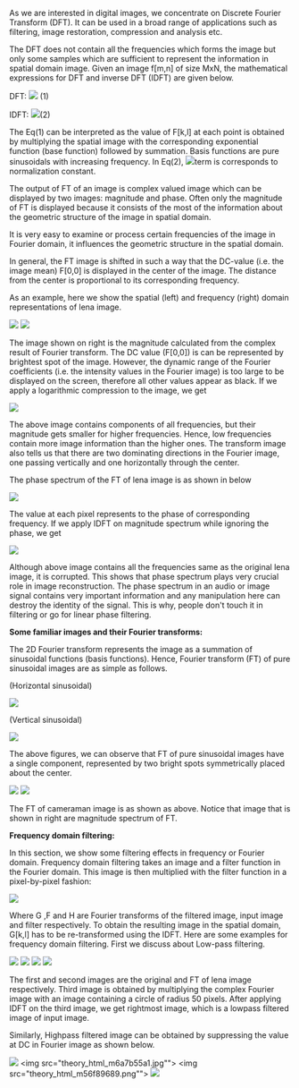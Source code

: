 As we are interested in digital images, we concentrate on Discrete Fourier Transform (DFT). It can be used in a broad range of applications such as filtering, image restoration, compression and analysis etc.

The DFT does not contain all the frequencies which forms the image but only some samples which are sufficient to represent the information in spatial domain image. Given an image f[m,n] of size MxN, the mathematical expressions for DFT and inverse DFT (IDFT) are given below.

DFT: <img src="theory_html_m79dcff2e.gif"> (1)

IDFT: <img src="theory_html_6e336e77.gif">(2)

The Eq(1) can be interpreted as the value of F[k,l] at each point is  obtained by multiplying the spatial image with the corresponding exponential function (base function) followed by summation. Basis functions are pure sinusoidals with increasing frequency. In Eq(2), <img src="theory_html_106d000b.gif">term is corresponds to normalization constant.

The output of FT of an image is complex valued image which can be displayed by two images: magnitude and phase. Often only the magnitude of FT is displayed because it consists of the most of the information about the geometric structure of the image in spatial domain.

It is very easy to examine or process certain frequencies of the image in Fourier domain, it influences the geometric structure in the spatial domain.

In general, the FT image is shifted in such a way that the DC-value (i.e. the image mean) F[0,0] is displayed in the center of the image. The distance from the center is proportional to its corresponding frequency.

As an example, here we show the spatial (left) and frequency (right) domain representations of lena image.

<img src="theory_html_m718278d8.png"> <img src="theory_html_4ef3b87b.png">

The image shown on right is the magnitude calculated from the complex result of Fourier transform. The DC value (F[0,0]) is can be represented by brightest spot of the image. However, the dynamic range of the Fourier coefficients (i.e. the intensity values in the Fourier image) is too large to be displayed on the screen, therefore all other values appear as black. If we apply a logarithmic compression to the image, we get

<img src="theory_html_m6a7b55a1.jpg">

The above image contains components of all frequencies, but their magnitude gets smaller for higher frequencies. Hence, low frequencies contain more image information than the higher ones. The transform image also tells us that there are two dominating directions in the Fourier image, one passing vertically and one horizontally through the center.

The phase spectrum of the FT of lena image is as shown in below

<img src="theory_html_55065e72.jpg">

The value at each pixel represents to the phase of corresponding frequency. If we apply IDFT on magnitude spectrum while ignoring the phase, we get

<img src="theory_html_m12cbea20.jpg">

Although above image contains all the frequencies same as the original lena image, it is corrupted. This shows that phase spectrum plays very crucial role in image reconstruction. The phase spectrum in an audio or image signal contains very important information and any manipulation here can destroy the identity of the signal. This is why, people don't touch it in filtering or go for linear phase filtering.


**Some familiar images and their Fourier transforms:**

The 2D Fourier transform represents the image as a summation of sinusoidal functions (basis functions). Hence, Fourier transform (FT) of pure sinusoidal images are as simple as follows.

(Horizontal sinusoidal)

<img src="theory_html_mb956135.png">

(Vertical sinusoidal)

<img src="theory_html_mfe04f1c.png">

The above figures, we can observe that FT of pure sinusoidal images have a single component, represented by two bright spots symmetrically placed about the center.

<img src="theory_html_74431a3e.png"> <img src="theory_html_4916c423.jpg">


The FT of cameraman image is as shown as above. Notice that image that is shown in right are magnitude spectrum of FT.

**Frequency domain filtering:**

In this section, we show some filtering effects in frequency or Fourier domain. Frequency domain filtering takes an image and  a filter function in the Fourier domain. This image is then multiplied with the filter function in a pixel-by-pixel fashion:

<img src="theory_html_m48774b32.gif">

Where G ,F and H are Fourier transforms of the filtered image, input image and filter respectively. To obtain the resulting image in the spatial domain, G[k,l] has to be re-transformed using the IDFT. Here are some examples for frequency domain filtering. First we discuss about Low-pass filtering.

<img src="theory_html_m718278d8.png"> <img src="theory_html_m6a7b55a1.jpg"> <img src="theory_html_48f21f52.png"> <img src="theory_html_48f21f52.png">

The first and second images are the original and FT of lena image respectively. Third image is obtained by multiplying the complex Fourier image with an image containing a circle of radius 50 pixels. After applying IDFT on the third image, we get rightmost image, which is a lowpass filtered image of input image.

Similarly, Highpass filtered image can be obtained by suppressing the value at DC in Fourier image as shown below.


<img src="theory_html_m718278d8.png"> <img src="theory_html_m6a7b55a1.jpg""> <img  src="theory_html_m56f89689.png""> <img src="theory_html_5ba2a9d7.png">